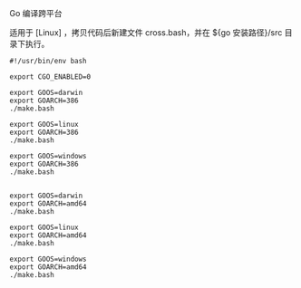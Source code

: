 Go 编译跨平台

适用于 [Linux] ，拷贝代码后新建文件 cross.bash，并在 ${go 安装路径}/src 目录下执行。

```
#!/usr/bin/env bash

export CGO_ENABLED=0

export GOOS=darwin
export GOARCH=386
./make.bash

export GOOS=linux
export GOARCH=386
./make.bash

export GOOS=windows
export GOARCH=386
./make.bash


export GOOS=darwin
export GOARCH=amd64
./make.bash

export GOOS=linux
export GOARCH=amd64
./make.bash

export GOOS=windows
export GOARCH=amd64
./make.bash
```

